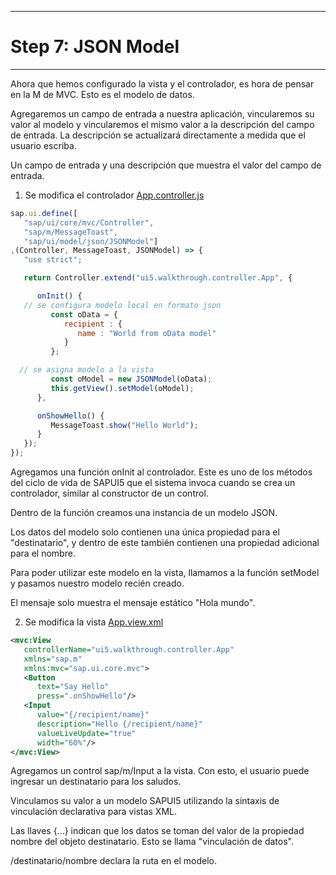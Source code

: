 ******************
# Step 7: JSON Model
******************

Ahora que hemos configurado la vista y el controlador, es hora de pensar en la M de MVC.
Esto es el modelo de datos.


Agregaremos un campo de entrada a nuestra aplicación, vincularemos su valor al modelo y
vincularemos el mismo valor a la descripción del campo de entrada.
La descripción se actualizará directamente a medida que el usuario escriba.


Un campo de entrada y una descripción que muestra el valor del campo de entrada.


1. Se modifica el controlador [App.controller.js](webapp/controller/App.controller.js)


``` js
sap.ui.define([
   "sap/ui/core/mvc/Controller",
   "sap/m/MessageToast",
   "sap/ui/model/json/JSONModel"]
,(Controller, MessageToast, JSONModel) => {
   "use strict";

   return Controller.extend("ui5.walkthrough.controller.App", {

      onInit() {
   // se configura modelo local en formato json
         const oData = {
            recipient : {
               name : "World from oData model"
            }
         };

  // se asigna modelo a la vista 
         const oModel = new JSONModel(oData);
         this.getView().setModel(oModel);
      },

      onShowHello() {
         MessageToast.show("Hello World");
      }
   });
});
```
Agregamos una función onInit al controlador. Este es uno de los métodos del ciclo de vida de SAPUI5 que el sistema invoca cuando se crea un controlador, similar al constructor de un control.

Dentro de la función creamos una instancia de un modelo JSON. 


Los datos del modelo solo contienen una única propiedad para el "destinatario", y dentro de este también contienen una propiedad adicional para el nombre.


Para poder utilizar este modelo en la vista, llamamos a la función setModel y pasamos nuestro modelo recién creado.


El mensaje solo muestra el mensaje estático "Hola mundo". 

2. Se modifica la vista [App.view.xml](webapp/view/App.view.xml)
``` XML
<mvc:View
   controllerName="ui5.walkthrough.controller.App"
   xmlns="sap.m"
   xmlns:mvc="sap.ui.core.mvc">
   <Button
      text="Say Hello"
      press=".onShowHello"/>
   <Input
      value="{/recipient/name}"
      description="Hello {/recipient/name}"
      valueLiveUpdate="true"
      width="60%"/>
</mvc:View>
```

Agregamos un control sap/m/Input a la vista. Con esto, el usuario puede ingresar un destinatario para los saludos. 


Vinculamos su valor a un modelo SAPUI5 utilizando la sintaxis de vinculación 
declarativa para vistas XML.


Las llaves {...} indican que los datos se toman del valor de la propiedad nombre 
del objeto destinatario. Esto se llama "vinculación de datos".


/destinatario/nombre declara la ruta en el modelo.